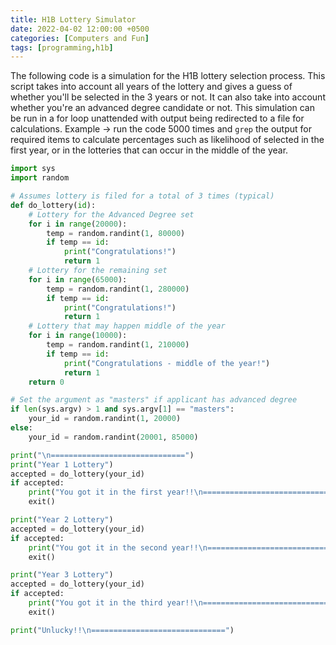 ```yaml
---
title: H1B Lottery Simulator
date: 2022-04-02 12:00:00 +0500
categories: [Computers and Fun]
tags: [programming,h1b]
---
```


The following code is a simulation for the H1B lottery selection process. This script takes into account all years of the lottery and gives a guess of whether you'll be selected in the 3 years or not. It can also take into account whether you're an advanced degree candidate or not. This simulation can be run in a for loop unattended with output being redirected to a file for calculations. Example &rarr; run the code 5000 times and `grep` the output for required items to calculate percentages such as likelihood of selected in the first year, or in the lotteries that can occur in the middle of the year.

```python
import sys
import random

# Assumes lottery is filed for a total of 3 times (typical)
def do_lottery(id):
    # Lottery for the Advanced Degree set
    for i in range(20000):
        temp = random.randint(1, 80000)
        if temp == id:
            print("Congratulations!")
            return 1
    # Lottery for the remaining set
    for i in range(65000):
        temp = random.randint(1, 280000)
        if temp == id:
            print("Congratulations!")
            return 1
    # Lottery that may happen middle of the year
    for i in range(10000):
        temp = random.randint(1, 210000)
        if temp == id:
            print("Congratulations - middle of the year!")
            return 1
    return 0

# Set the argument as "masters" if applicant has advanced degree
if len(sys.argv) > 1 and sys.argv[1] == "masters":
    your_id = random.randint(1, 20000)
else:
    your_id = random.randint(20001, 85000)

print("\n==============================")
print("Year 1 Lottery")
accepted = do_lottery(your_id)
if accepted:
    print("You got it in the first year!!\n==============================")
    exit()

print("Year 2 Lottery")
accepted = do_lottery(your_id)
if accepted:
    print("You got it in the second year!!\n==============================")
    exit()

print("Year 3 Lottery")
accepted = do_lottery(your_id)
if accepted:
    print("You got it in the third year!!\n==============================")
    exit()

print("Unlucky!!\n==============================")
```
